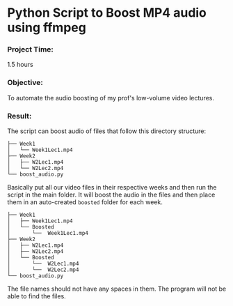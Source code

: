 # Python Script to Boost MP4 audio using ffmpeg
### Project Time: 
1.5 hours
### Objective:
To automate the audio boosting of my prof's low-volume video lectures. </br>
### Result:
The script can boost audio of files that follow this directory structure:
```
├── Week1
│   └── Week1Lec1.mp4
├── Week2
│   ├── W2Lec1.mp4
│   └── W2Lec2.mp4
└── boost_audio.py
```
Basically put all our video files in their respective weeks and then run the script in the main folder.
It will boost the audio in the files and then place them in an auto-created `boosted` folder for each week.
```
├── Week1
│   ├── Week1Lec1.mp4
│   └── Boosted
│       └──  Week1Lec1.mp4
├── Week2
│   ├── W2Lec1.mp4
│   ├── W2Lec2.mp4
│   └── Boosted
│       └──  W2Lec1.mp4
│       └──  W2Lec2.mp4
└── boost_audio.py
```
The file names should not have any spaces in them. The program will not be able to find the files.
